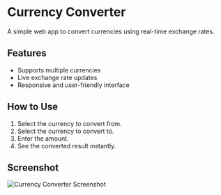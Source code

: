 # Currency Converter

A simple web app to convert currencies using real-time exchange rates.

## Features
- Supports multiple currencies
- Live exchange rate updates
- Responsive and user-friendly interface

## How to Use
1. Select the currency to convert from.
2. Select the currency to convert to.
3. Enter the amount.
4. See the converted result instantly.

## Screenshot

![Currency Converter Screenshot](./climb.webp)
